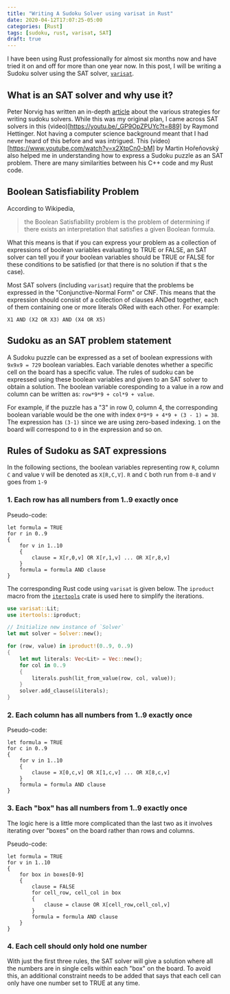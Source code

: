 ```yaml
---
title: "Writing A Sudoku Solver using varisat in Rust"
date: 2020-04-12T17:07:25-05:00
categories: [Rust]
tags: [sudoku, rust, varisat, SAT]
draft: true
---
```


I have been using Rust professionally for almost six months now and have tried it on and off for more than one year now. In this post, I will be writing a Sudoku solver using the SAT solver, [`varisat`](https://crates.io/crates/varisat). 

## What is an SAT solver and why use it?

Peter Norvig has written an in-depth [article](https://norvig.com/sudoku.html) about the various strategies for writing sudoku solvers. While this was my original plan, I came across SAT solvers in this (video)[https://youtu.be/_GP9OpZPUYc?t=889] by Raymond Hettinger. Not having a computer science background meant that I had never heard of this before and was intrigued. This (video)[https://www.youtube.com/watch?v=x2XtpCn0-bM] by Martin Hořeňovský also helped me in understanding how to express a Sudoku puzzle as an SAT problem. There are many similarities between his C++ code and my Rust code. 

## Boolean Satisfiability Problem

According to Wikipedia, 

> the Boolean Satisfiability problem is the problem of determining if there exists an interpretation that satisfies a given Boolean formula.

What this means is that if you can express your problem as a collection of expressions of boolean variables evaluating to TRUE or FALSE, an SAT solver can tell you if your boolean variables should be TRUE or FALSE for these conditions to be satisfied (or that there is no solution if that s the case). 

Most SAT solvers (including `varisat`) require that the problems be expressed in the "Conjunctive-Normal Form" or CNF. This means that the expression should consist of a collection of clauses ANDed together, each of them containing one or more literals ORed with each other. For example:

```
X1 AND (X2 OR X3) AND (X4 OR X5)
```


## Sudoku as an SAT problem statement

A Sudoku puzzle can be expressed as a set of boolean expressions with `9x9x9 = 729` boolean variables. Each variable denotes whether a specific cell on the board has a specific value. The rules of sudoku can be expressed using these boolean variables and given to an SAT solver to obtain a solution. The boolean variable coresponding to a value in a row and column can be written as: `row*9*9 + col*9 + value`.

For example, if the puzzle has a "3" in row 0, column 4, the corresponding boolean variable would be the one with index `0*9*9 + 4*9 + (3 - 1) = 38`. The expression has `(3-1)` since we are using zero-based indexing. `1` on the board will correspond to `0` in the expression and so on.

## Rules of Sudoku as SAT expressions

In the following sections, the boolean variables representing row `R`, column `C` and value `V` will be denoted as `X[R,C,V]`. `R` and `C` both run from `0-8` and `V` goes from `1-9`

### 1. Each row has all numbers from 1..9 exactly once

Pseudo-code:
```
let formula = TRUE
for r in 0..9
{
    for v in 1..10
    {
        clause = X[r,0,v] OR X[r,1,v] ... OR X[r,8,v]
    }
    formula = formula AND clause
}
```

The corresponding Rust code using `varisat` is given below. The `iproduct` macro from the [`itertools`](https://crates.io/crates/itertools) crate is used here to simplify the iterations.

```rust
use varisat::Lit;
use itertools::iproduct;

// Initialize new instance of `Solver`
let mut solver = Solver::new();

for (row, value) in iproduct!(0..9, 0..9)
{
    let mut literals: Vec<Lit> = Vec::new();
    for col in 0..9 
    {
        literals.push(lit_from_value(row, col, value));
    }
    solver.add_clause(&literals);
}
```

### 2. Each column has all numbers from 1..9 exactly once

Pseudo-code:
```
let formula = TRUE
for c in 0..9
{
    for v in 1..10
    {
        clause = X[0,c,v] OR X[1,c,v] ... OR X[8,c,v]
    }
    formula = formula AND clause
}
```


### 3. Each "box" has all numbers from 1..9 exactly once

The logic here is a little more complicated than the last two as it involves iterating over "boxes" on the board rather than rows and columns.

Pseudo-code:
```
let formula = TRUE
for v in 1..10
{
    for box in boxes[0-9]
    {
        clause = FALSE
        for cell_row, cell_col in box
        {
            clause = clause OR X[cell_row,cell_col,v]
        }
        formula = formula AND clause
    }
}
```

### 4. Each cell should only hold one number

With just the first three rules, the SAT solver will give a solution where all the numbers are  in single cells within each "box" on the board. To avoid this, an additional constraint needs to be added that says that each cell can only have one number set to TRUE at any time.
